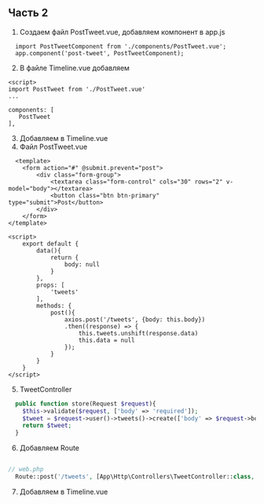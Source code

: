 ## Часть 2
1. Создаем файл PostTweet.vue, добавляем компонент в app.js
```vue
  import PostTweetComponent from './components/PostTweet.vue';
  app.component('post-tweet', PostTweetComponent);
```
2. В файле Timeline.vue добавляем 
```
<script>
import PostTweet from './PostTweet.vue'
...

components: [
   PostTweet
],
```
3. Добавляем в Timeline.vue <post-tweet></post-tweet>
4. Файл PostTweet.vue 
```
  <template>
    <form action="#" @submit.prevent="post">
        <div class="form-group">
            <textarea class="form-control" cols="30" rows="2" v-model="body"></textarea>
            <button class="btn btn-primary" type="submit">Post</button>
        </div>
    </form>
</template>

<script>
    export default {
        data(){
            return {
                body: null
            }
        },
        props: [
            'tweets'
        ],
        methods: {
            post(){
                axios.post('/tweets', {body: this.body})
                .then((response) => {
                    this.tweets.unshift(response.data)
                    this.data = null
                });
            }
        }
    }
</script>
```
5. TweetController 
```php
  public function store(Request $request){
    $this->validate($request, ['body' => 'required']);
    $tweet = $request->user()->tweets()->create(['body' => $request->body])->load('user');
    return $tweet;
  }

```
6. Добавляем Route
```php

// web.php
  Route::post('/tweets', [App\Http\Controllers\TweetController::class, 'store']);
```
7. Добавляем в Timeline.vue <post-tweet :tweets="tweets"></post-tweet>
